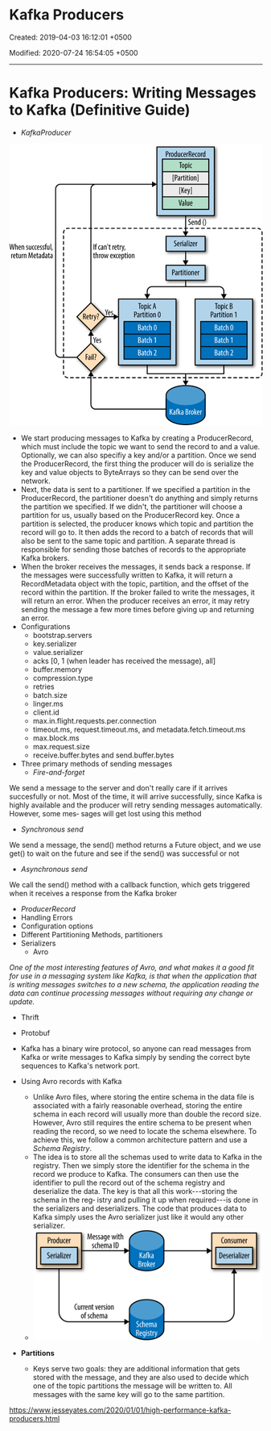 # Kafka Producers

Created: 2019-04-03 16:12:01 +0500

Modified: 2020-07-24 16:54:05 +0500

---

# Kafka Producers: Writing Messages to Kafka (Definitive Guide)
-   *KafkaProducer*

![page66image9499856](../../media/Technologies-Kafka-Kafka-Producers-image1.png)
-   We start producing messages to Kafka by creating a ProducerRecord, which must include the topic we want to send the record to and a value. Optionally, we can also specifiy a key and/or a partition. Once we send the ProducerRecord, the first thing the producer will do is serialize the key and value objects to ByteArrays so they can be send over the network.
-   Next, the data is sent to a partitioner. If we specified a partition in the ProducerRecord, the partitioner doesn't do anything and simply returns the partition we specified. If we didn't, the partitioner will choose a partition for us, usually based on the ProducerRecord key. Once a partition is selected, the producer knows which topic and partition the record will go to. It then adds the record to a batch of records that will also be sent to the same topic and partition. A separate thread is responsible for sending those batches of records to the appropriate Kafka brokers.
-   When the broker receives the messages, it sends back a response. If the messages were successfully written to Kafka, it will return a RecordMetadata object with the topic, partition, and the offset of the record within the partition. If the broker failed to write the messages, it will return an error. When the producer receives an error, it may retry sending the message a few more times before giving up and returning an error.
-   Configurations
    -   bootstrap.servers
    -   key.serializer
    -   value.serializer
    -   acks [0, 1 (when leader has received the message), all]
    -   buffer.memory
    -   compression.type
    -   retries
    -   batch.size
    -   linger.ms
    -   client.id
    -   max.in.flight.requests.per.connection
    -   timeout.ms, request.timeout.ms, and metadata.fetch.timeout.ms
    -   max.block.ms
    -   max.request.size
    -   receive.buffer.bytes and send.buffer.bytes
-   Three primary methods of sending messages
    -   *Fire-and-forget*

We send a message to the server and don't really care if it arrives succesfully or not. Most of the time, it will arrive successfully, since Kafka is highly available and the producer will retry sending messages automatically. However, some mes‐ sages will get lost using this method
-   *Synchronous send*

We send a message, the send() method returns a Future object, and we use get() to wait on the future and see if the send() was successful or not
-   *Asynchronous send*

We call the send() method with a callback function, which gets triggered when it receives a response from the Kafka broker
-   *ProducerRecord*
-   Handling Errors
-   Configuration options
-   Different Partitioning Methods, partitioners
-   Serializers
    -   Avro

*One of the most interesting features of Avro, and what makes it a good fit for use in a messaging system like Kafka, is that when the application that is writing messages switches to a new schema, the application reading the data can continue processing messages without requiring any change or update.*
-   Thrift
-   Protobuf

-   Kafka has a binary wire protocol, so anyone can read messages from Kafka or write messages to Kafka simply by sending the correct byte sequences to Kafka's network port.
-   Using Avro records with Kafka
    -   Unlike Avro files, where storing the entire schema in the data file is associated with a fairly reasonable overhead, storing the entire schema in each record will usually more than double the record size. However, Avro still requires the entire schema to be present when reading the record, so we need to locate the schema elsewhere. To achieve this, we follow a common architecture pattern and use a *Schema Registry*.
    -   The idea is to store all the schemas used to write data to Kafka in the registry. Then we simply store the identifier for the schema in the record we produce to Kafka. The consumers can then use the identifier to pull the record out of the schema registry and deserialize the data. The key is that all this work---storing the schema in the reg‐ istry and pulling it up when required---is done in the serializers and deserializers. The code that produces data to Kafka simply uses the Avro serializer just like it would any other serializer.
    -   ![page80image9855312](../../media/Technologies-Kafka-Kafka-Producers-image2.png)
-   **Partitions**
    -   Keys serve two goals: they are additional information that gets stored with the message, and they are also used to decide which one of the topic partitions the message will be written to. All messages with the same key will go to the same partition.

<https://www.jesseyates.com/2020/01/01/high-performance-kafka-producers.html>
